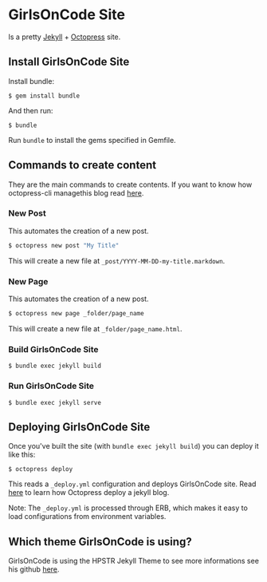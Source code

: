 # GirlsOnCode Site

Is a pretty [Jekyll](https://jekyllrb.com/) + [Octopress](http://octopress.org/) site.

## Install GirlsOnCode Site

Install bundle:

    $ gem install bundle

And then run:

    $ bundle

Run `bundle` to install the gems specified in  Gemfile.


## Commands to create content

They are the main commands to create contents. If you want to know how octopress-cli managethis blog read [here](https://github.com/octopress/octopress/blob/master/README.md#octopress-cli-commands).

### New Post

This automates the creation of a new post.

```sh
$ octopress new post "My Title"
```

This will create a new file at `_post/YYYY-MM-DD-my-title.markdown`.


### New Page

This automates the creation of a new post.

```sh
$ octopress new page _folder/page_name
```

This will create a new file at `_folder/page_name.html`.

### Build GirlsOnCode Site

```
$ bundle exec jekyll build
```

### Run GirlsOnCode Site

```
$ bundle exec jekyll serve
```

## Deploying GirlsOnCode Site

Once you've built the site (with `bundle exec jekyll build`) you can deploy it like this:

```
$ octopress deploy
```

This reads a `_deploy.yml` configuration and deploys GirlsOnCode site. Read [here](https://github.com/octopress/octopress/blob/master/README.md#deploying-your-site) to learn how Octopress deploy a jekyll blog.

Note: The `_deploy.yml` is processed through ERB, which makes it easy to load configurations from environment variables.


## Which theme GirlsOnCode is using?

GirlsOnCode is using the HPSTR Jekyll Theme to see more informations see his github [here](https://github.com/mmistakes/hpstr-jekyll-theme).


